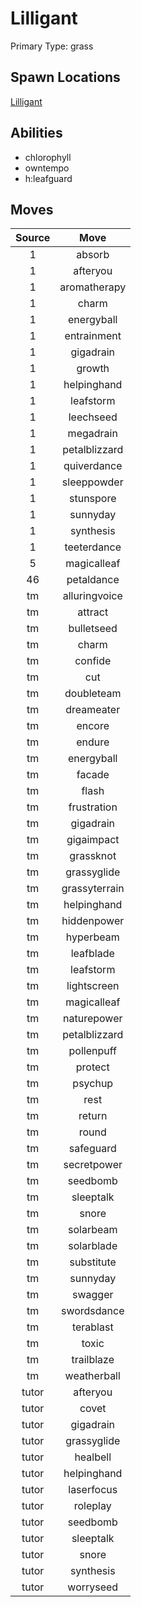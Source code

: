 # Lilligant  
Primary Type: grass  
  
## Spawn Locations  
[Lilligant](/data/spawn_presets/lilligant.md)  
  
## Abilities  
  * chlorophyll
  * owntempo
  * h:leafguard
  
  
## Moves  
  
| Source | Move |  
|:---:|:---:|  
| 1 | absorb |  
| 1 | afteryou |  
| 1 | aromatherapy |  
| 1 | charm |  
| 1 | energyball |  
| 1 | entrainment |  
| 1 | gigadrain |  
| 1 | growth |  
| 1 | helpinghand |  
| 1 | leafstorm |  
| 1 | leechseed |  
| 1 | megadrain |  
| 1 | petalblizzard |  
| 1 | quiverdance |  
| 1 | sleeppowder |  
| 1 | stunspore |  
| 1 | sunnyday |  
| 1 | synthesis |  
| 1 | teeterdance |  
| 5 | magicalleaf |  
| 46 | petaldance |  
| tm | alluringvoice |  
| tm | attract |  
| tm | bulletseed |  
| tm | charm |  
| tm | confide |  
| tm | cut |  
| tm | doubleteam |  
| tm | dreameater |  
| tm | encore |  
| tm | endure |  
| tm | energyball |  
| tm | facade |  
| tm | flash |  
| tm | frustration |  
| tm | gigadrain |  
| tm | gigaimpact |  
| tm | grassknot |  
| tm | grassyglide |  
| tm | grassyterrain |  
| tm | helpinghand |  
| tm | hiddenpower |  
| tm | hyperbeam |  
| tm | leafblade |  
| tm | leafstorm |  
| tm | lightscreen |  
| tm | magicalleaf |  
| tm | naturepower |  
| tm | petalblizzard |  
| tm | pollenpuff |  
| tm | protect |  
| tm | psychup |  
| tm | rest |  
| tm | return |  
| tm | round |  
| tm | safeguard |  
| tm | secretpower |  
| tm | seedbomb |  
| tm | sleeptalk |  
| tm | snore |  
| tm | solarbeam |  
| tm | solarblade |  
| tm | substitute |  
| tm | sunnyday |  
| tm | swagger |  
| tm | swordsdance |  
| tm | terablast |  
| tm | toxic |  
| tm | trailblaze |  
| tm | weatherball |  
| tutor | afteryou |  
| tutor | covet |  
| tutor | gigadrain |  
| tutor | grassyglide |  
| tutor | healbell |  
| tutor | helpinghand |  
| tutor | laserfocus |  
| tutor | roleplay |  
| tutor | seedbomb |  
| tutor | sleeptalk |  
| tutor | snore |  
| tutor | synthesis |  
| tutor | worryseed |  
  
